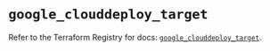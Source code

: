 # `google_clouddeploy_target`

Refer to the Terraform Registry for docs: [`google_clouddeploy_target`](https://registry.terraform.io/providers/hashicorp/google-beta/5.39.0/docs/resources/google_clouddeploy_target).
